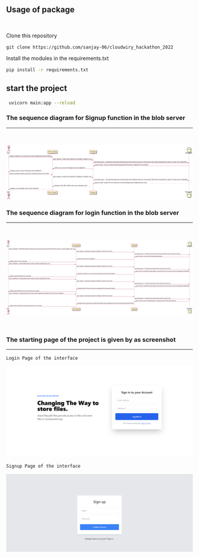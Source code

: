 ## Usage of package

<br>

Clone this repository
<br>

```
git clone https://github.com/sanjay-06/cloudwiry_hackathon_2022
```

Install the modules in the requirements.txt

```bash
pip install -r requirements.txt
```
## start the project

```bash
 uvicorn main:app --reload
```


### The sequence diagram for Signup function in the blob server
<hr>
<br>

![Sequence](screenshots/signupsequence.png)

### The sequence diagram for login function in the blob server
<hr>
<br>

![Sequence](screenshots/loginsequence.png)


<br>

### The starting page of the project is given by as screenshot

<hr>

```
Login Page of the interface
```
![LOGIN](screenshots/login.png)

```
Signup Page of the interface
```
![SIGNUP](screenshots/signup.png)
